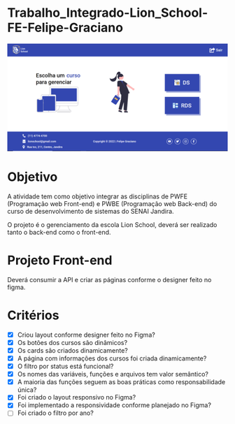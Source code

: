 # Trabalho_Integrado-Lion_School-FE-Felipe-Graciano

![](./img/prints-para-o-readme-1.PNg)

# Objetivo
A atividade tem como objetivo integrar as disciplinas de PWFE (Programação web Front-end) e PWBE (Programação web Back-end) do curso de desenvolvimento de sistemas do SENAI Jandira.

O projeto é o gerenciamento da escola Lion School, deverá ser realizado tanto o back-end como o front-end.

# Projeto Front-end
Deverá consumir a API e criar as páginas conforme o designer feito no figma.

# Critérios
 - [x] Criou layout conforme designer feito no Figma?
 - [x] Os botões dos cursos são dinâmicos?
 - [x] Os cards são criados dinamicamente?
 - [x] A página com informações dos cursos foi criada dinamicamente?
 - [x] O filtro por status está funcional?
 - [x] Os nomes das variáveis, funções e arquivos tem valor semântico?
 - [x] A maioria das funções seguem as boas práticas como responsabilidade única?
 - [x] Foi criado o layout responsivo no Figma?
 - [x] Foi implementado a responsividade conforme planejado no Figma?
 - [ ] Foi criado o filtro por ano?